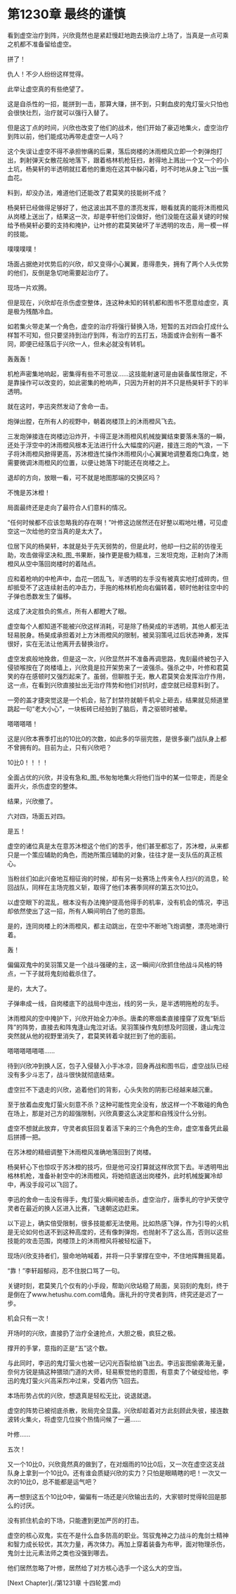 # 第1230章 最终的谨慎

看到虚空治疗到阵，兴欣竟然也是紧赶慢赶地跑去换治疗上场了，当真是一点可乘之机都不准备留给虚空。

拼了！

仇人！不少人纷纷这样觉得。

此举让虚空真的有些绝望了。

这是自杀性的一招，能拼到一击，那算大赚，拼不到，只剩血皮的鬼灯萤火只怕也会很快壮烈，治疗就可以强行入替了。

但是这丁点的时间，兴欣也改变了他们的战术，他们开始了豪迈地集火，虚空治疗到阵以前，他们能成功再带走虚空一人吗？

这个失误让虚空不得不承担惨痛的后果，落后岗楼的沐雨橙风立即一个刺弹炮打出，刺射弹天女散花般地落下，跟着格林机枪狂扫，射得地上溅出一个又一个的小土坑，杨昊轩的半透明就扛着他的重炮在这其中躲闪着，时不时地从身上飞出一簇血花。

料到，却没办法，难道他们还能改了君莫笑的技能树不成？

杨昊轩已经做得足够好了，他这波出其不意的漂亮发挥，眼看就真的能将沐雨橙风从岗楼上送出了，结果这一次，却是李轩他们没做好，他们没能在这最关键的时候给予杨昊轩必要的支持和掩护，让叶修的君莫笑破坏了半透明的攻击，用一模一样的技能。

噗噗噗噗！

场面占据绝对优势后的兴欣，却又变得小心翼翼，患得患失，拥有了两个人头优势的他们，反倒是急切地需要起治疗了。

现场一片欢腾。

但是现在，兴欣却在杀伤虚空整体，连这种未知的转机都和图书不愿意给虚空，真是极为残酷冷血。

如若集火带走某一个角色，虚空的治疗将强行替换入场，短暂的五对四会打成什么样暂不可知，但只要坚持到治疗到阵，有治疗的五打五，场面或许会别有一番不同，即便已经落后于兴欣一人，但未必就没有转机。

轰轰轰！

机枪声密集地响起，密集得有些不可思议……这技能射速可是由装备属性限定，不是靠操作可以改变的，如此密集的枪响声，只因为开射的并不只是杨昊轩手下的半透明。

就在这时，李迅突然发动了舍命一击。

炮弹出膛，在所有人的视野中，朝着岗楼顶上的沐雨橙风飞去。

三发炮弹接连在岗楼边沿炸开，卡得正是沐雨橙风机械旋翼结束要落未落的一瞬，还处于浮空中的沐雨橙风根本无法进行什么大幅度的闪避，接连三炮的气浪，一下子将沐雨橙风掀得更高，苏沐橙连忙操作沐雨橙风小心翼翼地调整着炮口角度，她需要微调沐雨橙风的位置，以便让她落下时能还在岗楼之上。

退却的方向，放眼一看，可不就是地图那端的交换区吗？

不愧是苏沐橙！

局面最终还是走向了最符合人们意料的情况。

“任何时候都不应该忽略我的存在啊！”叶修这边居然还在好整以暇地吐槽，可见虚空这一次给他的空当真的是太大了。

位居下风的杨昊轩，本就是处于先天弱势的，但是此时，他却一扫之前的彷徨无助，攻击做得坚决和_图_书果断，操作更是极为精准，三发坦克炮，正射向了沐雨橙风从空中落回岗楼时的着陆点。

应和着枪响的中枪声中，血花一团乱飞，半透明的左手没有被真实地打成碎肉，但却抵受不了这连续射击的冲击力，手拖的格林机枪向右偏转着，顿时他射往空中的子弹也悉数发生了偏移。

这成了决定胜负的焦点，所有人都瞪大了眼。

虚空每个人都知道不能被兴欣这样消耗，可是除了杨昊成的半透明，其他人都无法轻易脱身。杨昊成承担着对上方沐雨橙风的限制，被吴羽策吼过后状态神勇，发挥很好，实在无法让他离开去替换治疗。

虚空发疯般地挽救，但是这一次，兴欣显然并不准备再调思路，鬼刻最终被包子入侵锁喉按在了岗楼墙上，兴欣竟是拉开架势来了一波强杀。强杀之中，叶修和君莫笑的存在感顿时又强烈起来了。虽弱，但聊胜于无，散人君莫笑会发挥治疗作用，这一点，在看到兴欣直接扯出无治疗阵势和他们对抗时，虚空就已经意料到了。

一旁的盖才捷突觉这是一个机会，贴了封禁符就朝千机伞上砸去，结果就见频道里跳起一句“老大小心”，一块板砖已经拍到了脑后，青之驱顿时被晕。

嗒嗒嗒嗒！

这是兴欣本赛季打出的10比0的次数，如此多的华丽完胜，是很多豪门战队身上都不曾拥有的。目前为止，只有兴欣吧？

10比0！！！！

全面占优的兴欣，并没有急和_图_书匆匆地集火将他们当中的某一位带走，而是全面开火，杀伤虚空的整体。

结果，兴欣撤了。

六对四，场面五对四。

是五！

虚空的诸位真是太在意苏沐橙这个他们的苦手，他们甚至都忘了，苏沐橙，从来都只是一个策应辅助的角色，而她所策应辅助的对象，往往才是一支队伍的真正核心。

当粉丝们如此兴奋地互相征询的时候，却有另一处赛场上传来令人扫兴的消息，轮回战队，同样在主场完胜义斩，取得了他们本赛季同样的第五次10比0。

以虚空眼下的混乱，根本没有办法掩护提高他得手的机率，没有机会的情况，李迅却依然使出了这一招，所有人瞬间明白了他的意图。

是的，连同岗楼上的沐雨橙风，都主动跳出，在空中不断地飞炮调整，漂亮地滑行着。

轰！

偏偏双鬼中的吴羽策又是一个战斗强硬的主，这一瞬间兴欣抓住他战斗风格的特点，一下子就将鬼刻给截杀住了。

是的，太大了。

子弹串成一线，自岗楼底下的战局中连出，线的另一头，是半透明拖枪的左手。

沐雨橙风的空中掩护下，兴欣开始全力冲杀。唐柔的寒烟柔直接撞穿了双鬼“斩后阵”的阵势，直接去和阵鬼逢山鬼泣对话。吴羽策操作鬼刻想及时回援，逢山鬼泣突然就从他的视野里消失了，君莫笑转着伞就拦到了他的面前。

嗒嗒嗒嗒嗒嗒……

待到兴欣冲到换人区，包子入侵替入小手冰凉，回身再战和图书后，虚空战队已经没有多少斗志了，战斗很快就彻底结束。

虚空拦不下退走的兴欣，追着他们的背影，心头失败的阴影已经越来越沉重。

至于放着血皮鬼灯萤火刻意不杀？这种可能性完全没有，放这样一个不敢碰的角色在场上，那是对己方的超强限制，兴欣真要这么决定那和自残没什么分别。

虚空不想就此放弃，守灵者疯狂回复着活下来的三个角色的生命，虚空准备凭此最后拼搏一把。

在苏沐橙的精细调整下沐雨橙风准确地落回到了岗楼。

杨昊轩心下也惊叹于苏沐橙的技巧，但是他可没打算就这样欣赏下去。半透明甩出格林机枪，准备补射空中的沐雨橙风，将她彻底送出岗楼外，此时机械旋翼冷却中，再没手段可以飞回了。

李迅的舍命一击没有得手，鬼灯萤火瞬间被击杀，虚空治疗，唐季礼的守护天使守灵者在最近的换人区进入比赛，飞速朝这边赶来。

以下迎上，确实倍受限制，很多技能都无法使用。比如热感飞弹，作为引导的火机是无论如何也送不到这种高度的，还有像刺弹炮，也抛射不了这么高，否则以这些技能的攻击范围，岗楼顶上的沐雨橙风将被轻松逼下。

现场兴欣支持者们，狠命地呐喊着，并将一只手掌撑在空中，不住地挥舞摇晃着。

“靠！”李轩超郁闷，忍不住脱口骂了一句。

关键时刻，君莫笑几个仅有的小手段，帮助兴欣站稳了局面，吴羽刻的鬼刻，终于是倒在了www.hetushu.com.com墙角。唐礼升的守灵者到阵，终究还是迟了一步。

机会只有一次！

开场时的兴欣，直接扔了治疗全速抢点，大胆之极，疯狂之极。

撑开的手掌，意指的正是“五”这个数。

与此同时，李迅的鬼灯萤火也被一记闪光百裂给崩飞出去。李迅妄图偷袭海无量，奈何方锐是搞这种猥琐门道的大师，轻易察觉他的意图，有意卖了个破绽给他，李迅的鬼灯萤火兴高采烈冲过来，受着内伤飞回去。

本场形势占优的兴欣，想退真是轻松无比，说退就退。

虚空的阵势已被彻底杀散，败局完全显露。兴欣却趁着对方此刻顾此失彼，接连数波转火集火，将虚空几位挨个热情问候了一遍……

叶修……

五次！

又一个10比0，兴欣竟然真的做到了，在对烟雨的10比0后，又一次在虚空这支战队身上拿到一个10比0。还有谁会质疑兴欣的实力？只怕是眼睛瞎的吧！一次又一次的10比0，总不能都是运气吧？

再一想到这五个10比0中，偏偏有一场还是兴欣输出去的，大家顿时觉得轮回是那么的讨厌。

没有抓住机会的下场，只能遭到更加严厉的打击。

虚空的核心双鬼，实在不是什么血多防高的职业。驾驭鬼神之力战斗的鬼剑士精神和智力成长较优，其次力量，再次体力。再加上穿着装备为布甲，面对物理杀伤，鬼剑士比元素法师之类也没强到哪去。

他们居然忽略了叶修，居然给了对方核心选手一个这么大的空当。



[Next Chapter](./第1231章 十四轮罢.md)